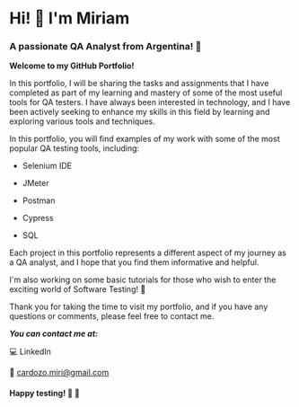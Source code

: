 # Hi! 👋  I'm Miriam

### A passionate QA Analyst from Argentina! 🧉 

**Welcome to my GitHub Portfolio!**

In this portfolio, I will be sharing the tasks and assignments that I have completed as part of my learning and mastery of some of the most useful tools for QA testers. I have always been interested in technology, and I have been actively seeking to enhance my skills in this field by learning and exploring various tools and techniques.

In this portfolio, you will find examples of my work with some of the most popular QA testing tools, including:

- Selenium IDE

- JMeter

- Postman

- Cypress

- SQL

Each project in this portfolio represents a different aspect of my journey as a QA analyst, and I hope that you find them informative and helpful.

I'm also working on some basic tutorials for those who wish to enter the exciting world of Software Testing! 🚀

Thank you for taking the time to visit my portfolio, and if you have any questions or comments, please feel free to contact me.

***You can contact me at:***

💻 LinkedIn

📧 cardozo.miri@gmail.com

#### Happy testing! 🔎 🦗
